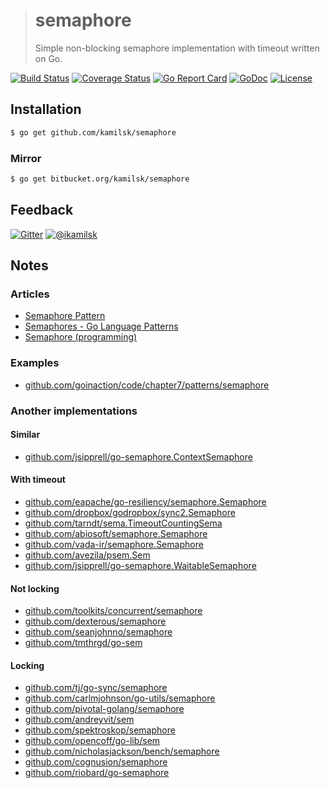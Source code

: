 > # semaphore
>
> Simple non-blocking semaphore implementation with timeout written on Go.

[![Build Status](https://travis-ci.org/kamilsk/semaphore.svg?branch=master)](https://travis-ci.org/kamilsk/semaphore)
[![Coverage Status](https://coveralls.io/repos/github/kamilsk/semaphore/badge.svg)](https://coveralls.io/github/kamilsk/semaphore)
[![Go Report Card](https://goreportcard.com/badge/github.com/kamilsk/semaphore)](https://goreportcard.com/report/github.com/kamilsk/semaphore)
[![GoDoc](https://godoc.org/github.com/kamilsk/semaphore?status.svg)](https://godoc.org/github.com/kamilsk/semaphore)
[![License](https://img.shields.io/github/license/mashape/apistatus.svg?maxAge=2592000)](LICENSE.md)

## Installation

```bash
$ go get github.com/kamilsk/semaphore
```

### Mirror

```bash
$ go get bitbucket.org/kamilsk/semaphore
```

## Feedback

[![Gitter](https://badges.gitter.im/Join%20Chat.svg)](https://gitter.im/kamilsk/semaphore)
[![@ikamilsk](https://img.shields.io/badge/author-%40ikamilsk-blue.svg)](https://twitter.com/ikamilsk)

## Notes

### Articles

- [Semaphore Pattern](http://tmrts.com/go-patterns/synchronization/semaphore.html)
- [Semaphores - Go Language Patterns](https://sites.google.com/site/gopatterns/concurrency/semaphores)
- [Semaphore (programming)](https://en.wikipedia.org/wiki/Semaphore_(programming))

### Examples

- [github.com/goinaction/code/chapter7/patterns/semaphore](https://github.com/goinaction/code/tree/master/chapter7/patterns/semaphore)

### Another implementations

#### Similar

- [github.com/jsipprell/go-semaphore.ContextSemaphore](https://github.com/jsipprell/go-semaphore/blob/master/context.go)

#### With timeout

- [github.com/eapache/go-resiliency/semaphore.Semaphore](https://github.com/eapache/go-resiliency/blob/master/semaphore/semaphore.go)
- [github.com/dropbox/godropbox/sync2.Semaphore](https://github.com/dropbox/godropbox/blob/master/sync2/semaphore.go)
- [github.com/tarndt/sema.TimeoutCountingSema](https://github.com/tarndt/sema/blob/master/sema.go)
- [github.com/abiosoft/semaphore.Semaphore](https://github.com/abiosoft/semaphore/blob/master/semaphore.go)
- [github.com/vada-ir/semaphore.Semaphore](https://github.com/vada-ir/semaphore/blob/master/semaphore.go)
- [github.com/avezila/psem.Sem](https://github.com/avezila/psem/blob/master/psem.go)
- [github.com/jsipprell/go-semaphore.WaitableSemaphore](https://github.com/jsipprell/go-semaphore/blob/master/semaphore.go)

#### Not locking

- [github.com/toolkits/concurrent/semaphore](https://github.com/toolkits/concurrent/tree/master/semaphore)
- [github.com/dexterous/semaphore](https://github.com/dexterous/semaphore)
- [github.com/seanjohnno/semaphore](https://github.com/seanjohnno/semaphore)
- [github.com/tmthrgd/go-sem](https://github.com/tmthrgd/go-sem)

#### Locking

- [github.com/tj/go-sync/semaphore](https://github.com/tj/go-sync/tree/master/semaphore)
- [github.com/carlmjohnson/go-utils/semaphore](https://github.com/carlmjohnson/go-utils/tree/master/semaphore)
- [github.com/pivotal-golang/semaphore](https://github.com/pivotal-golang/semaphore)
- [github.com/andreyvit/sem](https://github.com/andreyvit/sem)
- [github.com/spektroskop/semaphore](https://github.com/spektroskop/semaphore)
- [github.com/opencoff/go-lib/sem](https://github.com/opencoff/go-lib/tree/master/sem)
- [github.com/nicholasjackson/bench/semaphore](https://github.com/nicholasjackson/bench/tree/master/semaphore)
- [github.com/cognusion/semaphore](https://github.com/cognusion/semaphore)
- [github.com/riobard/go-semaphore](https://github.com/riobard/go-semaphore)
